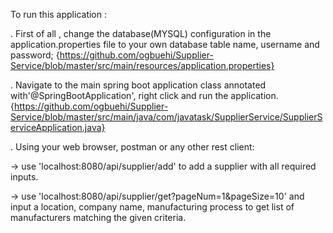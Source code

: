 To run this application :

. First of all , change the database(MYSQL) configuration in the application.properties file to your own database table name, username and password;
   {https://github.com/ogbuehi/Supplier-Service/blob/master/src/main/resources/application.properties}

. Navigate to the main spring boot application class annotated with'@SpringBootApplication', right click and run the application.
   {https://github.com/ogbuehi/Supplier-Service/blob/master/src/main/java/com/javatask/SupplierService/SupplierServiceApplication.java}

. Using your web browser, postman or any other rest client:

-> use 'localhost:8080/api/supplier/add' to add a supplier with all required inputs.

-> use 'localhost:8080/api/supplier/get?pageNum=1&pageSize=10' and input a location, company name, manufacturing process to get list of manufacturers matching the given criteria.
